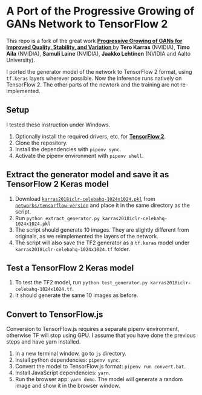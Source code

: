 # A Port of the Progressive Growing of GANs Network to TensorFlow 2

This repo is a fork of the great work **[Progressive Growing of GANs for Improved Quality, Stability, and Variation
](https://github.com/tkarras/progressive_growing_of_gans)** by **Tero Karras** (NVIDIA), **Timo Aila** (NVIDIA), **Samuli Laine** (NVIDIA), **Jaakko Lehtinen** (NVIDIA and Aalto University).

I ported the generator model of the network to TensorFlow 2 format, using `tf.keras` layers wherever possible. Now the inference runs natively on TensorFlow 2. The other parts of the newtork and the training are not re-implemented.

## Setup
I tested these instruction under Windows. 

1. Optionally install the required drivers, etc. for **[TensorFlow 2](https://www.tensorflow.org/install/gpu)**.
2. Clone the repository.
3. Install the dependencies with `pipenv sync`.
4. Activate the pipenv environment with `pipenv shell`.

## Extract the generator model and save it as TensorFlow 2 Keras model

1. Download [`karras2018iclr-celebahq-1024x1024.pkl`](https://drive.google.com/open?id=188K19ucknC6wg1R6jbuPEhTq9zoufOx4) from [`networks/tensorflow-version`](https://drive.google.com/open?id=15hvzxt_XxuokSmj0uO4xxMTMWVc0cIMU) and place it in the same directory as the script.
2. Run `python extract_generator.py karras2018iclr-celebahq-1024x1024.pkl`
3. The script should generate 10 images. They are slightly different from originals, as we reimplemented the layers of the network.
4. The script will also save the TF2 generator as a `tf.keras` model under `karras2018iclr-celebahq-1024x1024.tf` folder.

## Test a TensorFlow 2 Keras model
1. To test the TF2 model, run `python test_generator.py karras2018iclr-celebahq-1024x1024.tf`. 
2. It should generate the same 10 images as before.

## Convert to TensorFlow.js
Conversion to TensorFlow.js requires a separate pipenv environment, otherwise TF will stop using GPU.
I assume that you have done the previous steps and have yarn installed.

1. In a new terminal window, go to `js` directory.
2. Install python dependencies: `pipenv sync`.
3. Convert the model to TensorFlow.js format: `pipenv run convert.bat`.
4. Install JavaScript dependencies: `yarn`.
5. Run the browser app: `yarn demo`. The model will generate a random image and show 
   it in the browser window.
